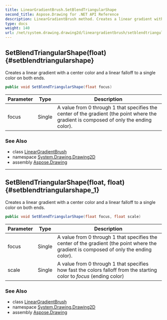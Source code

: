 ```yaml
---
title: LinearGradientBrush.SetBlendTriangularShape
second_title: Aspose.Drawing for .NET API Reference
description: LinearGradientBrush method. Creates a linear gradient with a center color and a linear falloff to a single color on both ends
type: docs
weight: 140
url: /net/system.drawing.drawing2d/lineargradientbrush/setblendtriangularshape/
---
```

## SetBlendTriangularShape(float) {#setblendtriangularshape}

Creates a linear gradient with a center color and a linear falloff to a single color on both ends.

```csharp
public void SetBlendTriangularShape(float focus)
```

| Parameter | Type | Description |
| --- | --- | --- |
| focus | Single | A value from 0 through 1 that specifies the center of the gradient (the point where the gradient is composed of only the ending color). |

### See Also

* class [LinearGradientBrush](../)
* namespace [System.Drawing.Drawing2D](../../lineargradientbrush/)
* assembly [Aspose.Drawing](../../../)

---

## SetBlendTriangularShape(float, float) {#setblendtriangularshape_1}

Creates a linear gradient with a center color and a linear falloff to a single color on both ends.

```csharp
public void SetBlendTriangularShape(float focus, float scale)
```

| Parameter | Type | Description |
| --- | --- | --- |
| focus | Single | A value from 0 through 1 that specifies the center of the gradient (the point where the gradient is composed of only the ending color). |
| scale | Single | A value from 0 through 1 that specifies how fast the colors falloff from the starting color to *focus* (ending color) |

### See Also

* class [LinearGradientBrush](../)
* namespace [System.Drawing.Drawing2D](../../lineargradientbrush/)
* assembly [Aspose.Drawing](../../../)


